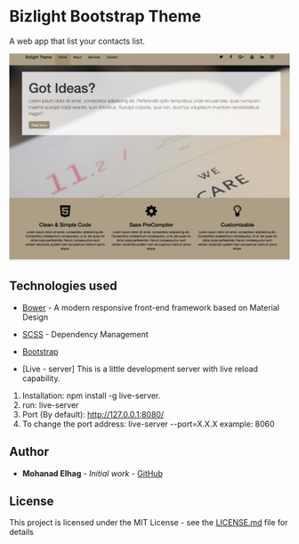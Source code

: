 # Bizlight Bootstrap Theme

A web app that list your contacts list.


![ScreenShot](img/screenshot.png)



## Technologies used
* [Bower](http://materializecss.com/) - A modern responsive front-end framework based on Material Design
* [SCSS](https://developer.mozilla.org/en-US/docs/Web/CSS) - Dependency Management
* [Bootstrap](https://developer.mozilla.org/en-US/docs/Web/JavaScript)


* [Live - server] 
This is a little development server with live reload capability.

1. Installation: npm install -g live-server.
2. run: live-server
3. Port (By default): http://127.0.0.1:8080/
4. To change the port address: live-server --port=X.X.X example: 8060



## Author

* **Mohanad Elhag** - *Initial work* - [GitHub](https://github.com/moh7afiz90)


## License

This project is licensed under the MIT License - see the [LICENSE.md](LICENSE.md) file for details


